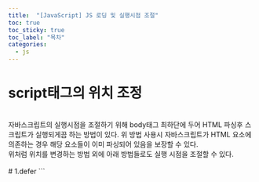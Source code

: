 ```yaml
---
title:  "[JavaScript] JS 로딩 및 실행시점 조절"
toc: true
toc_sticky: true
toc_label: "목차"
categories:
  - js
---
```


# script태그의 위치 조정
<br/>
자바스크립트의 실행시점을 조절하기 위해 body태그 최하단에 두어 HTML 파싱후 스크립트가 실행되게끔 하는 방법이 있다.  
위 방법 사용시 자바스크립트가 HTML 요소에 의존하는 경우 해당 요소들이 이미 파싱되어 있음을 보장할 수 있다.  
<br/>
위처럼 위치를 변경하는 방법 외에 아래 방법들로도 실행 시점을 조절할 수 있다.
<br/>
<br/>
# 1.defer
```
<script defer src="script.js">
```
script 태그를 만나도 HTML 파싱이 중단되지 않고 끝난 뒤에 script가 실행된다.  
  
* 브라우저는 `defer` 속성이 있는 스크립트를 '백그라운드’에서 다운로드 한다.  
* 따라서 스크립트를 다운로드 하는 도중에도 HTML 파싱이 멈추지 않는다.  
* 그리고 defer 스크립트 실행은 페이지 구성이 끝날 때까지 지연된다 .  
* DOM이 준비된 후에 실행되긴 하지만 `DOMContentLoaded` 이벤트 발생 전에 실행된다.
  
```
<script defer src="script1.js">
<script defer src="script2.js">
```
스크립트가 여러개 명시되어 있다면 모두 다운로드된 후에 실행된다.  
* defer 속성은 외부 스크립트에만 유효하다. <script>에 src가 없으면 `defer` 속성은 무시된다.

<br/>
<br/>
# 2.async
```
<script async src="script.js">
```
script 태그를 만나도 HTML 파싱이 중단되지 않고 스크립트가 로드된 후에는 HTML 파싱을 멈추고 스크립트가 실행된다.  
그리고 스크립트가 실행되고난 뒤애 다시 HTML 파싱을 한다.  
  
* `async` 스크립트는 `defer` 스크립트와 마찬가지로 백그라운드에서 다운로드 된다.  
* `async` 속성이 붙은 스크립트는 페이지와 완전히 독립적으로 동작한다.  
* 다른 스크립트들은 `async` 스크립트를 기다리지 않는다.  
* async 스크립트 역시 다른 스크립트들을 기다리지 않는다.  
* 이런 특징 때문에 페이지에 `async` 스크립트가 여러 개 있는 경우 그 실행 순서가 제각각이 된다.  
* 실행은 다운로드가 끝난 스크립트 순으로 진행된다.  
  
또한 `DOMContentLoaded` 이벤트와 `async` 스크립트는 서로를 기다리지 않는다.  
페이지 구성이 끝난 후에 `async` 스크립트 다운로딩이 끝난 경우 `DOMContentLoaded`는 `async` 스크립트 실행 전에 발생할 수 있다.  
async 스크립트가 짧아서 페이지 구성이 끝나기 전에 다운로드 되거나 스크립트가 캐싱처리 된 경우, `DOMContentLoaded`는 `async` 스크립트 실행 후에 발생할 수도 있다.  
  
비동기 스크립트는 방문자 수 카운터나 광고 관련 스크립트처럼 각각 독립적인 역할을 하는 서드 파티 스크립트를 현재 개발 중인 스크립트에 통합하려 할 때 아주 유용하다. 
다른 스크립트에 의존하지 않고, 그 반대도 마찬가지이기 때문이다.



